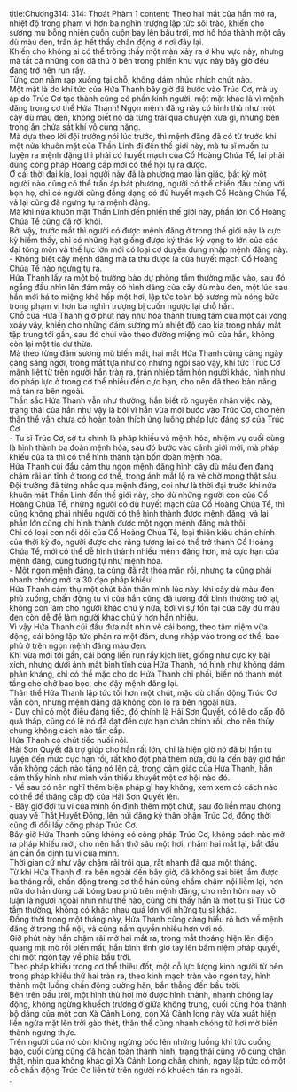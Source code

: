 title:Chương314: 314: Thoát Phàm 1
content:
Theo hai mắt của hắn mở ra, nhiệt độ trong phạm vi hơn ba nghìn trượng lập tức sôi trào, khiến cho sương mù bỗng nhiên cuồn cuộn bay lên bầu trời, mơ hồ hóa thành một cây dù màu đen, trấn áp hết thẩy chấn động ở nơi đây lại.<br>Khiến cho không ai có thể trông thấy một màn xảy ra ở khu vực này, nhưng mà tất cả những con dã thú ở bên trong phiến khu vực này bây giờ đều đang trở nên run rẩy.<br>Từng con nằm rạp xuống tại chỗ, không dám nhúc nhích chút nào.<br>Một mặt là do khí tức của Hứa Thanh bây giờ đã bước vào Trúc Cơ, mà uy áp do Trúc Cơ tạo thành cũng có phần kinh người, một mặt khác là vì mệnh đăng trong cơ thể Hứa Thanh! Ngọn mệnh đăng này có hình thù như một cây dù màu đen, không biết nó đã từng trải qua chuyện xưa gì, nhưng bên trong ẩn chứa sát khí vô cùng nặng.<br>Mà dựa theo lời đội trưởng nói lúc trước, thì mệnh đăng đã có từ trước khi một nửa khuôn mặt của Thần Linh đi đến thế giới này, mà tu sĩ muốn tu luyện ra mệnh đặng thì phải có huyết mạch của Cổ Hoàng Chúa Tể, lại phải dùng công pháp Hoàng cấp mới có thể hội tụ ra được.<br>Ở cái thời đại kia, loại người này đã là phượng mao lân giác, bất kỳ một người nào cũng có thể trấn áp bát phương, người có thể chiến đấu cùng với bọn họ, chỉ có người cũng đồng dạng có đủ huyết mạch Cổ Hoàng Chúa Tể, vả lại cũng đã ngưng tụ ra mệnh đăng.<br>Mà khi nửa khuôn mặt Thần Linh đến phiến thế giới này, phần lớn Cổ Hoàng Chúa Tể cũng đã rời khỏi.<br>Bởi vậy, trước mắt thì người có được mệnh đăng ở trong thế giới này là cực kỳ hiếm thấy, chỉ có những hạt giống được ký thác kỳ vọng to lớn của các đại tông môn và thế lực lớn mới có loại cơ duyên dung nhập mệnh đăng này.<br>- Không biết cây mệnh đăng mà ta thu được là của huyết mạch Cổ Hoàng Chúa Tể nào ngưng tụ ra.<br>Hứa Thanh lấy ra một bộ trường bào dự phòng tầm thường mặc vào, sau đó ngẩng đầu nhìn lên đám mây có hình dáng của cây dù màu đen, một lúc sau hắn mới há to miệng khẽ hấp một hơi, lập tức toàn bộ sương mù nóng bức trong phạm vi hơn ba nghìn trượng bị cuốn ngược lại chỗ hắn.<br>Chỗ của Hứa Thanh giờ phút này như hóa thành trung tâm của một cái vòng xoáy vậy, khiến cho những đám sương mù nhiệt độ cao kia trong nháy mắt tập trung tới gần, sau đó chui vào theo đường miệng mũi của hắn, không còn lại một tia dư thừa.<br>Mà theo từng đám sương mù biến mất, hai mắt Hứa Thanh cũng càng ngày càng sáng ngời, trong mắt tựa như có những ngôi sao vậy, khí tức Trúc Cơ mãnh liệt từ trên người hắn tràn ra, trấn nhiếp tâm hồn người khác, hình như do pháp lực ở trong cơ thể nhiều đến cực hạn, cho nên đã theo bản năng mà tản ra bên ngoài.<br>Thần sắc Hứa Thanh vẫn như thường, hắn biết rõ nguyên nhân việc này, trạng thái của hắn như vậy là bởi vì hắn vừa mới bước vào Trúc Cơ, cho nên thân thể vẫn chưa có hoàn toàn thích ứng luồng pháp lực đáng sợ của Trúc Cơ.<br>- Tu sĩ Trúc Cơ, sở tu chính là pháp khiếu và mệnh hỏa, nhiệm vụ cuối cùng là hình thành ba đoàn mệnh hỏa, sau đó bước vào cảnh giới mới, mà pháp khiếu của ta thì có thể hình thành tận bốn đoàn mệnh hỏa.<br>Hứa Thanh cúi đầu cảm thụ ngọn mệnh đăng hình cây dù màu đen đang chậm rãi an tĩnh ở trong cơ thể, trong ánh mắt lộ ra vẻ chờ mong thật sâu.<br>Đội trưởng đã từng nhắc qua mệnh đăng, coi như là thời đại trước khi nửa khuôn mặt Thần Linh đến thế giới này, cho dù những người con của Cổ Hoàng Chúa Tể, những người có đủ huyết mạch của Cổ Hoàng Chúa Tể, thì cũng không phải nhiều người có thể hình thành được mệnh đăng, vả lại phần lớn cũng chỉ hình thành được một ngọn mệnh đăng mà thôi.<br>Chỉ có loại con nối dõi của Cổ Hoàng Chúa Tể, loại thiên kiêu chân chính của thời kỳ đó, người được cho rằng tương lai có thể trở thành Cổ Hoàng Chúa Tể, mới có thể dễ hình thành nhiều mệnh đăng hơn, mà cực hạn của mệnh đăng, cũng tương tự như mệnh hỏa.<br>- Một ngọn mệnh đăng, ta cũng đã rất thỏa mãn rồi, nhưng ta cũng phải nhanh chóng mở ra 30 đạo pháp khiếu!<br>Hứa Thanh cảm thụ một chút bản thân mình lúc này, khi cây dù màu đen phủ xuống, chấn động tu vi của hắn cũng đã tương đối bình thường trở lại, không còn làm cho người khác chú ý nữa, bởi vì sự tồn tại của cây dù màu đen còn dễ để làm người khác chú ý hơn hắn nhiều.<br>Vì vậy Hứa Thanh cúi đầu đưa nắt nhìn về cái bóng, theo tâm niệm vừa động, cái bóng lập tức phân ra một đám, dung nhập vào trong cơ thể, bao phủ ở trên ngọn mệnh đăng màu đen.<br>Khi vừa mới tới gần, cái bóng liền run rẩy kịch liệt, giống như cực kỳ bài xích, nhưng dưới ánh mắt bình tĩnh của Hứa Thanh, nó hình như không dám phản kháng, chỉ có thể mặc cho do Hứa Thanh chi phối, biến nó thành một tầng che chở bao bọc, che đậy mệnh đăng lại.<br>Thân thể Hứa Thanh lập tức tối hơn một chút, mặc dù chấn động Trúc Cơ vẫn còn, nhưng mệnh đăng đã không còn lộ ra bên ngoài nữa.<br>- Duy chỉ có một điều đáng tiếc, đó chính là Hải Sơn Quyết, có lẽ do cấp độ quá thấp, cũng có lẽ nó đã đạt đến cực hạn chân chính rồi, cho nên thủy chung không cách nào tấn cấp.<br>Hứa Thanh có chút tiếc nuối nói.<br>Hải Sơn Quyết đã trợ giúp cho hắn rất lớn, chỉ là hiện giờ nó đã bị hắn tu luyện đến mức cực hạn rồi, rất khó đột phá thêm nữa, dù là đến bây giờ hắn vẫn không cách nào tăng nó lên cả, trong cảm giác của Hứa Thanh, hắn cảm thấy hình như mình vẫn thiếu khuyết một cơ hội nào đó.<br>- Về sau có nên nghĩ thêm biện pháp gì hay không, xem xem có cách nào có thể đề thăng cấp độ của Hải Sơn Quyết lên.<br>- Bây giờ đợi tu vi của mình ổn định thêm một chút, sau đó liền mau chóng quay về Thất Huyết Đồng, lên núi đăng ký thân phận Trúc Cơ, đồng thời cũng đi đổi lấy công pháp Trúc Cơ.<br>Bây giờ Hứa Thanh cũng không có công pháp Trúc Cơ, không cách nào mở ra pháp khiếu mới, cho nên hắn thở sâu một hơi, nhắm hai mắt lại, bắt đầu ân cần ổn định tu vi của mình.<br>Thời gian cứ như vậy chậm rãi trôi qua, rất nhanh đã qua một tháng.<br>Từ khi Hứa Thanh đi ra bên ngoài đến bây giờ, đã không sai biệt lắm được ba tháng rồi, chấn động trong cơ thể hắn cũng chầm chậm nội liễm lại, hơn nữa do hắn dùng cái bóng bao phủ trên mệnh đăng, cho nên hôm nay vô luận là người ngoài nhìn như thế nào, cũng chỉ thấy hắn là một tu sĩ Trúc Cơ tầm thường, không có khác nhau quá lớn với những tu sĩ khác.<br>Đồng thời trong một tháng này, Hứa Thanh cũng càng hiểu rõ hơn về mệnh đăng ở trong thể nội, và cũng nắm quyền nhiều hơn với nó.<br>Giờ phút này hắn chậm rãi mở hai mắt ra, trong mắt thoáng hiện lên điện quang mịt mờ rồi biến mất, hắn bình tĩnh giơ tay lên bấm niệm pháp quyết, chỉ một ngón tay về phía bầu trời.<br>Theo pháp khiếu trong cơ thể thiêu đốt, một cỗ lực lượng kinh người từ bên trong pháp khiếu thứ hai tràn ra, theo kinh mạch tràn vào ngón tay, hình thành một luồng chấn động cường hãn, bắn thẳng đến bầu trời.<br>Bên trên bầu trời, một hình thù hơi mờ được hình thành, nhanh chóng lay động, không ngừng khuếch trương ở giữa không trung, cuối cùng hóa thành bộ dáng của một con Xà Cảnh Long, con Xà Cảnh long này vừa xuất hiện liền ngửa mặt lên trời gào thét, thân thể cũng nhanh chóng từ hơi mờ biến thành ngưng thực.<br>Trên người của nó còn không ngừng bốc lên những luồng khí tức cuồng bạo, cuối cùng cũng đã hoàn toàn thành hình, trạng thái cũng vô cùng chân thật, nhìn qua không khác gì Xà Cảnh Long chân chính, ngay lập tức có một cỗ chấn động Trúc Cơ liền từ trên người nó khuếch tán ra ngoài.<br>.<br>